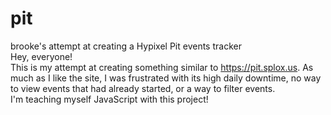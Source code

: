 # pit
brooke's attempt at creating a Hypixel Pit events tracker  
Hey, everyone!  
This is my attempt at creating something similar to https://pit.splox.us. As much as I like the site, I was frustrated with its high daily downtime, no way to view events that had already started, or a way to filter events.  
I'm teaching myself JavaScript with this project!  
